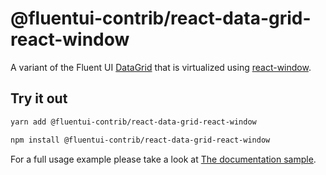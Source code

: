 # @fluentui-contrib/react-data-grid-react-window

A variant of the Fluent UI [DataGrid](https://react.fluentui.dev/?path=/docs/components-datagrid--default) that is
virtualized using [react-window](https://react-window.vercel.app/#/examples/list/fixed-size).

## Try it out

```sh
yarn add @fluentui-contrib/react-data-grid-react-window

npm install @fluentui-contrib/react-data-grid-react-window
```

For a full usage example please take a look at [The documentation sample](https://github.com/microsoft/fluentui-contrib/blob/main/packages/react-data-grid-react-window/stories/DataGrid/VirtualizedDataGrid.stories.tsx).

